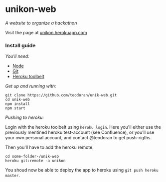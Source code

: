 unikon-web
==========

_A website to organize a hackathon_

Visit the page at [unikon.herokuapp.com](https://unikon.herokuapp.com/)

### Install guide

_You'll need:_
* [Node](https://nodejs.org/en/download/)
* [Git](https://git-scm.com/book/en/v2/Getting-Started-Installing-Git)
* [Heroku toolbelt](https://toolbelt.heroku.com/)

_Get up and running with:_
```
git clone https://github.com/teodoran/unik-web.git
cd unik-web
npm install
npm start
```

_Pushing to heroku:_

Login with the heroku toolbelt using `heroku login`. Here you'll either use the previously mentined heroku test-account (see Confluence), or you'll use your own personal account, and contact @teodoran to get push-rigths.

Then you'll have to add the heroku remote:

```
cd some-folder-/unik-web
heroku git:remote -a unikon
```

You shoud now be able to deploy the app to heroku using `git push heroku master`.
